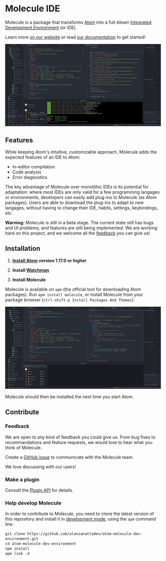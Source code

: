 Molecule IDE
============

Molecule is a package that transforms [Atom](https://atom.io/) into a full-blown [Integrated Development Environment](https://en.wikipedia.org/wiki/Integrated_development_environment)
(or IDE).

Learn more [on our website](http://www.molecule.sh/) or read
[our documentation](http://www.molecule.sh/docs/getting-started-introduction.html)
to get started!

![Hello there, xkcd readers!](images/molecule-showcase.png)

Features
--------

While keeping Atom's intuitive, customizable approach, Molecule adds the
expected features of an IDE to Atom:

* In-editor compilation
* Code analysis
* Error diagnostics

The key advantage of Molecule over monolithic IDEs is its potential for
adaptation: where most IDEs are only valid for a few programming langages or
environments, developers can easily add plug-ins to Molecule (as Atom packages).
Users are able to download the plug-ins to adapt to new langages, without having
to change their IDE, habits, settings, keybindings, etc.

**Warning:** Molecule is still in a beta stage. The current state still has bugs
and UI problems, and features are still being implemented. We are working hard
on this project, and we welcome all the [feedback](#feedback) you can give us!

Installation
------------

1.  **[Install Atom](http://flight-manual.atom.io/getting-started/sections/installing-atom/) version 1.17.0 or higher**

2.  **Install [Watchman](https://facebook.github.io/watchman/)**

3.  **Install Molecule**

  Molecule is available on `apm` (the official tool for downloading Atom
  packages). Run `apm install molecule`, or install Molecule from your package
  browser (`ctrl-shift-p Install Packages And Themes`).

![Your screen shoud look roughly like this](images/molecule-start.png)

Molecule should then be installed the next time you start Atom.

Contribute
----------

### Feedback

We are open to any kind of feedback you could give us. From bug fixes to
recommandations and feature requests, we would love to hear what you think of
Molecule.

Create a
[GitHub issue](https://github.com/alanzanattadev/atom-molecule-dev-environment)
to communicate with the Molecule team.

We love discussing with our users!

### Make a plugin

Consult the
[Plugin API](http://www.molecule.sh/docs/plugin-creator-create-plugin.html)
for details.

### Help develop Molecule

[Comment]: # (TODO - ADD LINK TO DEVELOPER DOC)

In order to contribute to Molecule, you need to clone the latest version of this
repository and install it in
[development mode](https://flight-manual.atom.io/hacking-atom/sections/hacking-on-atom-core/#running-in-development-mode),
using the `apm` command line.

```
git clone https://github.com/alanzanattadev/atom-molecule-dev-environment.git
cd atom-molecule-dev-environment
npm install
apm link -d
```
